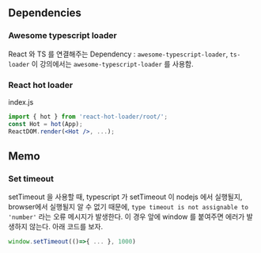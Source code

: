 
## Dependencies

### Awesome typescript loader

React 와 TS 를 연결해주는 Dependency : `awesome-typescript-loader`, `ts-loader` 이 강의에서는 `awesome-typescript-loader` 를 사용함. 

### React hot loader

index.js
``` jsx
import { hot } from 'react-hot-loader/root/';
const Hot = hot(App);
ReactDOM.render(<Hot />, ...);
```

## Memo

### Set timeout

setTimeout 을 사용할 때, typescript 가 setTimeout 이 nodejs 에서 실행될지, browser에서 실행될지 알 수 없기 때문에, `type timeout is not assignable to 'number'` 라는 오류 메시지가 발생한다. 이 경우 앞에 window 를 붙여주면 에러가 발생하지 않는다. 아래 코드를 보자. 

```jsx
window.setTimeout(()=>{ ... }, 1000) 
```

